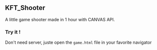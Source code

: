 ## KFT_Shooter
A little game shooter made in 1 hour with CANVAS API.

### Try it !
Don't need server, juste open the `game.html` file in your favorite navigator
